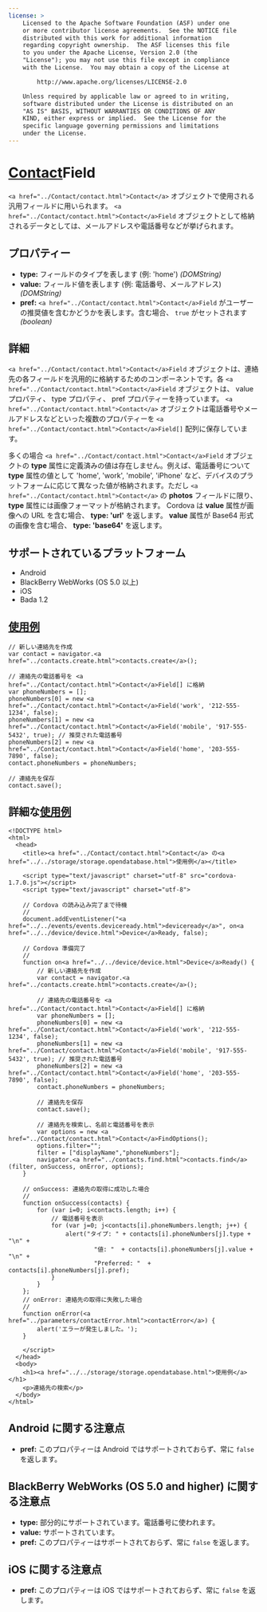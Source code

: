 ```yaml
---
license: >
    Licensed to the Apache Software Foundation (ASF) under one
    or more contributor license agreements.  See the NOTICE file
    distributed with this work for additional information
    regarding copyright ownership.  The ASF licenses this file
    to you under the Apache License, Version 2.0 (the
    "License"); you may not use this file except in compliance
    with the License.  You may obtain a copy of the License at

        http://www.apache.org/licenses/LICENSE-2.0

    Unless required by applicable law or agreed to in writing,
    software distributed under the License is distributed on an
    "AS IS" BASIS, WITHOUT WARRANTIES OR CONDITIONS OF ANY
    KIND, either express or implied.  See the License for the
    specific language governing permissions and limitations
    under the License.
---
```


<a href="../Contact/contact.html">Contact</a>Field
============

`<a href="../Contact/contact.html">Contact</a>` オブジェクトで使用される汎用フィールドに用いられます。 `<a href="../Contact/contact.html">Contact</a>Field` オブジェクトとして格納されるデータとしては、メールアドレスや電話番号などが挙げられます。

プロパティー
----------

- __type:__ フィールドのタイプを表します (例: 'home') _(DOMString)_
- __value:__ フィールド値を表します (例: 電話番号、メールアドレス) _(DOMString)_
- __pref:__ `<a href="../Contact/contact.html">Contact</a>Field` がユーザーの推奨値を含むかどうかを表します。含む場合、 `true` がセットされます _(boolean)_

詳細
-------

`<a href="../Contact/contact.html">Contact</a>Field` オブジェクトは、連絡先の各フィールドを汎用的に格納するためのコンポーネントです。各 `<a href="../Contact/contact.html">Contact</a>Field` オブジェクトは、 value プロパティ、 type プロパティ、 pref プロパティーを持っています。 `<a href="../Contact/contact.html">Contact</a>` オブジェクトは電話番号やメールアドレスなどといった複数のプロパティーを `<a href="../Contact/contact.html">Contact</a>Field[]` 配列に保存しています。

多くの場合 `<a href="../Contact/contact.html">Contact</a>Field` オブジェクトの __type__ 属性に定義済みの値は存在しません。例えば、電話番号について __type__ 属性の値として 'home', 'work', 'mobile', 'iPhone' など、デバイスのプラットフォームに応じて異なった値が格納されます。ただし `<a href="../Contact/contact.html">Contact</a>` の __photos__ フィールドに限り、 __type__ 属性には画像フォーマットが格納されます。 Cordova は __value__ 属性が画像への URL を含む場合、 __type: 'url'__ を返します。 __value__ 属性が Base64 形式の画像を含む場合、 __type: 'base64'__ を返します。

サポートされているプラットフォーム
-------------------

- Android
- BlackBerry WebWorks (OS 5.0 以上)
- iOS
- Bada 1.2

<a href="../../storage/storage.opendatabase.html">使用例</a>
-------------

    // 新しい連絡先を作成
    var contact = navigator.<a href="../contacts.create.html">contacts.create</a>();

    // 連絡先の電話番号を <a href="../Contact/contact.html">Contact</a>Field[] に格納
    var phoneNumbers = [];
    phoneNumbers[0] = new <a href="../Contact/contact.html">Contact</a>Field('work', '212-555-1234', false);
    phoneNumbers[1] = new <a href="../Contact/contact.html">Contact</a>Field('mobile', '917-555-5432', true); // 推奨された電話番号
    phoneNumbers[2] = new <a href="../Contact/contact.html">Contact</a>Field('home', '203-555-7890', false);
    contact.phoneNumbers = phoneNumbers;

    // 連絡先を保存
    contact.save();

詳細な<a href="../../storage/storage.opendatabase.html">使用例</a>
------------

    <!DOCTYPE html>
    <html>
      <head>
        <title><a href="../Contact/contact.html">Contact</a> の<a href="../../storage/storage.opendatabase.html">使用例</a></title>

        <script type="text/javascript" charset="utf-8" src="cordova-1.7.0.js"></script>
        <script type="text/javascript" charset="utf-8">

        // Cordova の読み込み完了まで待機
        //
        document.addEventListener("<a href="../../events/events.deviceready.html">deviceready</a>", on<a href="../../device/device.html">Device</a>Ready, false);

        // Cordova 準備完了
        //
        function on<a href="../../device/device.html">Device</a>Ready() {
            // 新しい連絡先を作成
            var contact = navigator.<a href="../contacts.create.html">contacts.create</a>();

            // 連絡先の電話番号を <a href="../Contact/contact.html">Contact</a>Field[] に格納
            var phoneNumbers = [];
            phoneNumbers[0] = new <a href="../Contact/contact.html">Contact</a>Field('work', '212-555-1234', false);
            phoneNumbers[1] = new <a href="../Contact/contact.html">Contact</a>Field('mobile', '917-555-5432', true); // 推奨された電話番号
            phoneNumbers[2] = new <a href="../Contact/contact.html">Contact</a>Field('home', '203-555-7890', false);
            contact.phoneNumbers = phoneNumbers;

            // 連絡先を保存
            contact.save();

            // 連絡先を検索し、名前と電話番号を表示
            var options = new <a href="../Contact/contact.html">Contact</a>FindOptions();
            options.filter="";
            filter = ["displayName","phoneNumbers"];
            navigator.<a href="../contacts.find.html">contacts.find</a>(filter, onSuccess, onError, options);
        }

        // onSuccess: 連絡先の取得に成功した場合
        //
        function onSuccess(contacts) {
            for (var i=0; i<contacts.length; i++) {
                // 電話番号を表示
                for (var j=0; j<contacts[i].phoneNumbers.length; j++) {
                    alert("タイプ: " + contacts[i].phoneNumbers[j].type + "\n" +
                            "値: "  + contacts[i].phoneNumbers[j].value + "\n" +
                            "Preferred: "  + contacts[i].phoneNumbers[j].pref);
                }
            }
        };
        // onError: 連絡先の取得に失敗した場合
        //
        function onError(<a href="../parameters/contactError.html">contactError</a>) {
            alert('エラーが発生しました。');
        }

        </script>
      </head>
      <body>
        <h1><a href="../../storage/storage.opendatabase.html">使用例</a></h1>
        <p>連絡先の検索</p>
      </body>
    </html>

Android に関する注意点
--------------

- __pref:__ このプロパティーは Android ではサポートされておらず、常に `false` を返します。

BlackBerry WebWorks (OS 5.0 and higher) に関する注意点
--------------------------------------------

- __type:__ 部分的にサポートされています。電話番号に使われます。
- __value:__ サポートされています。
- __pref:__ このプロパティーはサポートされておらず、常に `false` を返します。

iOS に関する注意点
-----------

- __pref:__ このプロパティーは iOS ではサポートされておらず、常に `false` を返します。

